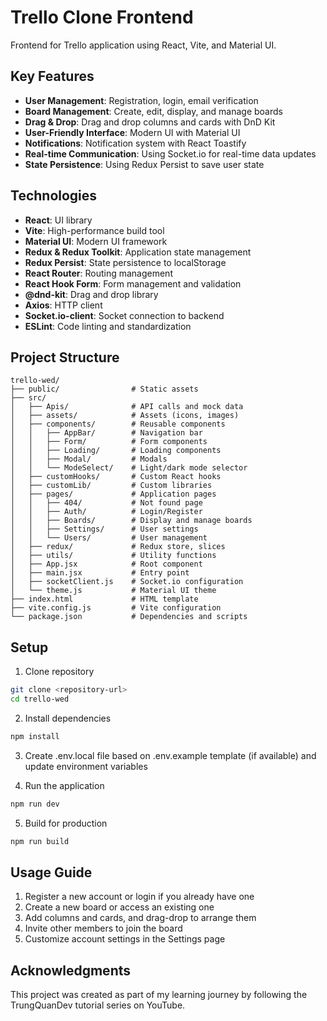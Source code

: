 # Trello Clone Frontend

Frontend for Trello application using React, Vite, and Material UI.

## Key Features

- **User Management**: Registration, login, email verification
- **Board Management**: Create, edit, display, and manage boards
- **Drag & Drop**: Drag and drop columns and cards with DnD Kit
- **User-Friendly Interface**: Modern UI with Material UI
- **Notifications**: Notification system with React Toastify
- **Real-time Communication**: Using Socket.io for real-time data updates
- **State Persistence**: Using Redux Persist to save user state

## Technologies

- **React**: UI library
- **Vite**: High-performance build tool
- **Material UI**: Modern UI framework
- **Redux & Redux Toolkit**: Application state management
- **Redux Persist**: State persistence to localStorage
- **React Router**: Routing management
- **React Hook Form**: Form management and validation
- **@dnd-kit**: Drag and drop library
- **Axios**: HTTP client
- **Socket.io-client**: Socket connection to backend
- **ESLint**: Code linting and standardization

## Project Structure

```
trello-wed/
├── public/                # Static assets
├── src/
│   ├── Apis/              # API calls and mock data
│   ├── assets/            # Assets (icons, images)
│   ├── components/        # Reusable components
│   │   ├── AppBar/        # Navigation bar
│   │   ├── Form/          # Form components
│   │   ├── Loading/       # Loading components
│   │   ├── Modal/         # Modals
│   │   └── ModeSelect/    # Light/dark mode selector
│   ├── customHooks/       # Custom React hooks
│   ├── customLib/         # Custom libraries
│   ├── pages/             # Application pages
│   │   ├── 404/           # Not found page
│   │   ├── Auth/          # Login/Register
│   │   ├── Boards/        # Display and manage boards
│   │   ├── Settings/      # User settings
│   │   └── Users/         # User management
│   ├── redux/             # Redux store, slices
│   ├── utils/             # Utility functions
│   ├── App.jsx            # Root component
│   ├── main.jsx           # Entry point
│   ├── socketClient.js    # Socket.io configuration
│   └── theme.js           # Material UI theme
├── index.html             # HTML template
├── vite.config.js         # Vite configuration
└── package.json           # Dependencies and scripts
```

## Setup

1. Clone repository
```bash
git clone <repository-url>
cd trello-wed
```

2. Install dependencies
```bash
npm install
```

3. Create .env.local file based on .env.example template (if available) and update environment variables

4. Run the application
```bash
npm run dev
```

5. Build for production
```bash
npm run build
```

## Usage Guide

1. Register a new account or login if you already have one
2. Create a new board or access an existing one
3. Add columns and cards, and drag-drop to arrange them
4. Invite other members to join the board
5. Customize account settings in the Settings page

## Acknowledgments

This project was created as part of my learning journey by following the TrungQuanDev tutorial series on YouTube.
